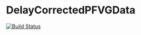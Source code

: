 # DelayCorrectedPFVGData

[![Build Status](https://github.com/ngiann/DelayCorrectedPFVGData.jl/actions/workflows/CI.yml/badge.svg?branch=main)](https://github.com/ngiann/DelayCorrectedPFVGData.jl/actions/workflows/CI.yml?query=branch%3Amain)
